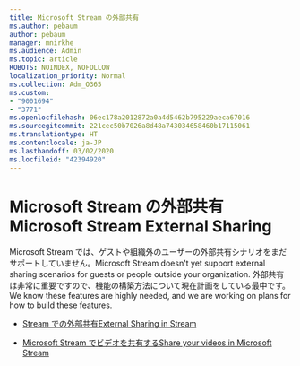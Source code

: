 ```yaml
---
title: Microsoft Stream の外部共有
ms.author: pebaum
author: pebaum
manager: mnirkhe
ms.audience: Admin
ms.topic: article
ROBOTS: NOINDEX, NOFOLLOW
localization_priority: Normal
ms.collection: Adm_O365
ms.custom:
- "9001694"
- "3771"
ms.openlocfilehash: 06ec178a2012872a0a4d5462b795229aeca67016
ms.sourcegitcommit: 221cec50b7026a8d48a743034658460b17115061
ms.translationtype: HT
ms.contentlocale: ja-JP
ms.lasthandoff: 03/02/2020
ms.locfileid: "42394920"
---
```

# <a name="microsoft-stream-external-sharing"></a><span data-ttu-id="51a98-102">Microsoft Stream の外部共有</span><span class="sxs-lookup"><span data-stu-id="51a98-102">Microsoft Stream External Sharing</span></span>

<span data-ttu-id="51a98-103">Microsoft Stream では、ゲストや組織外のユーザーの外部共有シナリオをまだサポートしていません。</span><span class="sxs-lookup"><span data-stu-id="51a98-103">Microsoft Stream doesn't yet support external sharing scenarios for guests or people outside your organization.</span></span> <span data-ttu-id="51a98-104">外部共有は非常に重要ですので、機能の構築方法について現在計画をしている最中です。</span><span class="sxs-lookup"><span data-stu-id="51a98-104">We know these features are highly needed, and we are working on plans for how to build these features.</span></span>

- [<span data-ttu-id="51a98-105">Stream での外部共有</span><span class="sxs-lookup"><span data-stu-id="51a98-105">External Sharing in Stream</span></span>](https://docs.microsoft.com/ja-JP/stream/portal-share-video#external-sharing)

- [<span data-ttu-id="51a98-106">Microsoft Stream でビデオを共有する</span><span class="sxs-lookup"><span data-stu-id="51a98-106">Share your videos in Microsoft Stream</span></span>](https://docs.microsoft.com/ja-JP/stream/portal-share-video)
